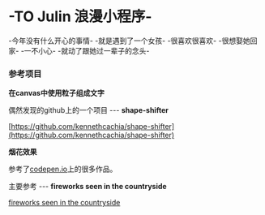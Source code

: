# -TO Julin 浪漫小程序-
-今年没有什么开心的事情-
-就是遇到了一个女孩-
-很喜欢很喜欢-
-很想娶她回家-
-一不小心-
-就动了跟她过一辈子的念头-

### 参考项目

**在canvas中使用粒子组成文字**

偶然发现的github上的一个项目 --- **shape-shifter**

[https://github.com/kennethcachia/shape-shifter](https://github.com/kennethcachia/shape-shifter)

**烟花效果**

参考了[codepen.io](https://codepen.io/search/pens?q=fireworks&limit=all&type=type-pens)上的很多作品。

主要参考 --- **fireworks seen in the countryside**

[fireworks seen in the countryside](https://codepen.io/K-T/pen/NjyNQy?q=fireworks&limit=all&type=type-pens)

